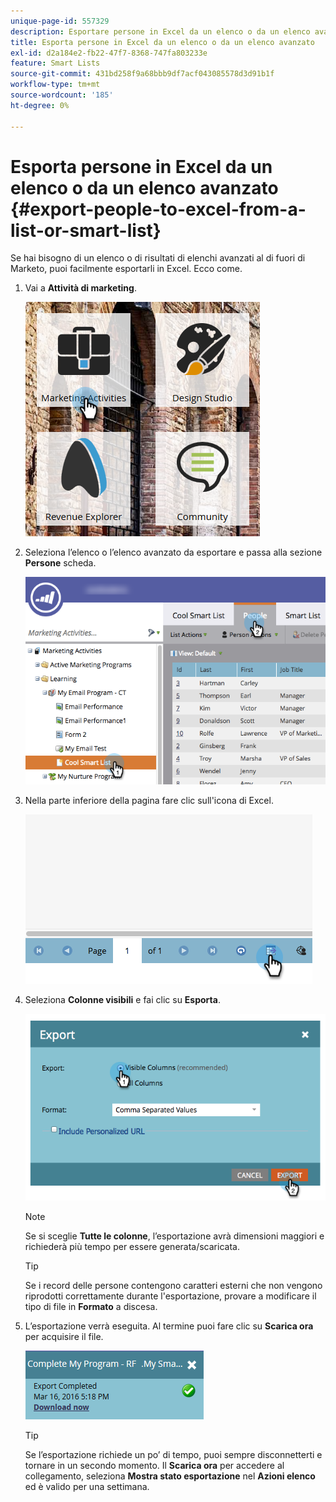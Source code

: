 ```yaml
---
unique-page-id: 557329
description: Esportare persone in Excel da un elenco o da un elenco avanzato - Documentazione di Marketo - Documentazione del prodotto
title: Esporta persone in Excel da un elenco o da un elenco avanzato
exl-id: d2a184e2-fb22-47f7-8368-747fa803233e
feature: Smart Lists
source-git-commit: 431bd258f9a68bbb9df7acf043085578d3d91b1f
workflow-type: tm+mt
source-wordcount: '185'
ht-degree: 0%

---
```


# Esporta persone in Excel da un elenco o da un elenco avanzato {#export-people-to-excel-from-a-list-or-smart-list}

Se hai bisogno di un elenco o di risultati di elenchi avanzati al di fuori di Marketo, puoi facilmente esportarli in Excel. Ecco come.

1. Vai a **Attività di marketing**.

   ![](assets/ma.png)

1. Seleziona l’elenco o l’elenco avanzato da esportare e passa alla sezione **Persone** scheda.

   ![](assets/smartlistpeopletab-hands.png)

1. Nella parte inferiore della pagina fare clic sull&#39;icona di Excel.

   ![](assets/exportpeople.png)

1. Seleziona **Colonne visibili** e fai clic su **Esporta**.

   ![](assets/image2014-9-11-14-3a1-3a37.png)

   >[!NOTE]
   >
   >Se si sceglie **Tutte le colonne**, l’esportazione avrà dimensioni maggiori e richiederà più tempo per essere generata/scaricata.

   >[!TIP]
   >
   >Se i record delle persone contengono caratteri esterni che non vengono riprodotti correttamente durante l&#39;esportazione, provare a modificare il tipo di file in **Formato** a discesa.

1. L’esportazione verrà eseguita. Al termine puoi fare clic su **Scarica ora** per acquisire il file.

   ![](assets/popup.png)

   >[!TIP]
   >
   >Se l’esportazione richiede un po’ di tempo, puoi sempre disconnetterti e tornare in un secondo momento. Il **Scarica ora** per accedere al collegamento, seleziona **Mostra stato esportazione** nel **Azioni elenco** ed è valido per una settimana.
